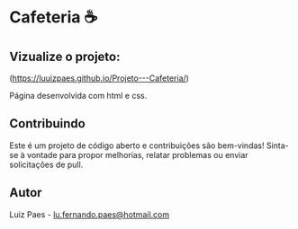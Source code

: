 # Cafeteria ☕

## Vizualize o projeto:
(https://luuizpaes.github.io/Projeto---Cafeteria/)

<p>Página desenvolvida com html e css.</p>


## Contribuindo

Este é um projeto de código aberto e contribuições são bem-vindas! Sinta-se à vontade para propor melhorias, relatar problemas ou enviar solicitações de pull.

## Autor

Luiz Paes - lu.fernando.paes@hotmail.com

